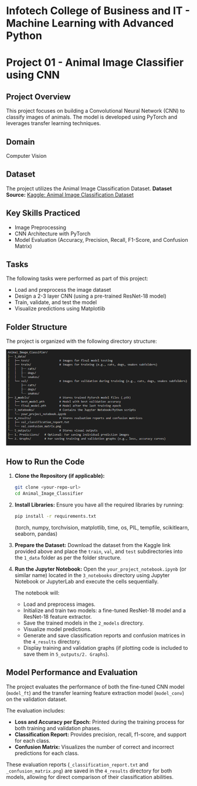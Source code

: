 # Infotech College of Business and IT - Machine Learning with Advanced Python
# Project 01 - Animal Image Classifier using CNN

## Project Overview
This project focuses on building a Convolutional Neural Network (CNN) to classify images of animals. The model is developed using PyTorch and leverages transfer learning techniques.

## Domain
Computer Vision

## Dataset
The project utilizes the Animal Image Classification Dataset.
**Dataset Source:** [Kaggle: Animal Image Classification Dataset](https://www.kaggle.com/datasets/borhanitrash/animal-image-classification-dataset/data)

## Key Skills Practiced
* Image Preprocessing
* CNN Architecture with PyTorch
* Model Evaluation (Accuracy, Precision, Recall, F1-Score, and Confusion Matrix)

## Tasks
The following tasks were performed as part of this project:
* Load and preprocess the image dataset
* Design a 2-3 layer CNN (using a pre-trained ResNet-18 model)
* Train, validate, and test the model
* Visualize predictions using Matplotlib

## Folder Structure
The project is organized with the following directory structure:

![alt text](image.png)

## How to Run the Code

1.  **Clone the Repository (if applicable):**
    ```bash
    git clone <your-repo-url>
    cd Animal_Image_Classifier
    ```

2.  **Install Libraries:**
    Ensure you have all the required libraries by running:
    ```bash
    pip install -r requirements.txt
    ```
    (torch, numpy, torchvision, matplotlib, time, os, PIL, tempfile, scikitlearn, seaborn, pandas)

3.  **Prepare the Dataset:**
    Download the dataset from the Kaggle link provided above and place the `train`, `val`, and `test` subdirectories into the `1_data` folder as per the folder structure.

4.  **Run the Jupyter Notebook:**
    Open the `your_project_notebook.ipynb` (or similar name) located in the `3_notebooks` directory using Jupyter Notebook or JupyterLab and execute the cells sequentially.

    The notebook will:
    * Load and preprocess images.
    * Initialize and train two models: a fine-tuned ResNet-18 model and a ResNet-18 feature extractor.
    * Save the trained models in the `2_models` directory.
    * Visualize model predictions.
    * Generate and save classification reports and confusion matrices in the `4_results` directory.
    * Display training and validation graphs (if plotting code is included to save them in `5_outputs/2. Graphs`).

## Model Performance and Evaluation

The project evaluates the performance of both the fine-tuned CNN model (`model_ft`) and the transfer learning feature extraction model (`model_conv`) on the validation dataset.

The evaluation includes:
* **Loss and Accuracy per Epoch:** Printed during the training process for both training and validation phases.
* **Classification Report:** Provides precision, recall, f1-score, and support for each class.
* **Confusion Matrix:** Visualizes the number of correct and incorrect predictions for each class.

These evaluation reports (`_classification_report.txt` and `_confusion_matrix.png`) are saved in the `4_results` directory for both models, allowing for direct comparison of their classification abilities.
